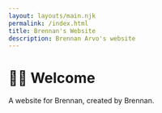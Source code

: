 ```yaml
---
layout: layouts/main.njk
permalink: /index.html
title: Brennan's Website
description: Brennan Arvo's website
---
```


# 👋🏻 Welcome

A website for Brennan, created by Brennan.
